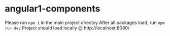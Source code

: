 # angular1-components

Please run `npm i` in the main project directoy
After all packages load, run `npm run dev`
Project should load locally @ http://localhost:8080/
